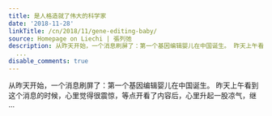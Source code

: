 ```yaml
---
title: 是人格造就了伟大的科学家
date: '2018-11-28'
linkTitle: /cn/2018/11/gene-editing-baby/
source: Homepage on Liechi | 張列弛
description: 从昨天开始，一个消息刷屏了：第一个基因编辑婴儿在中国诞生。 昨天上午看到这个消息的时候，心里觉得很震惊，等点开看了内容后，心里升起一股凉气，继
  ...
disable_comments: true
---
```

从昨天开始，一个消息刷屏了：第一个基因编辑婴儿在中国诞生。 昨天上午看到这个消息的时候，心里觉得很震惊，等点开看了内容后，心里升起一股凉气，继 ...